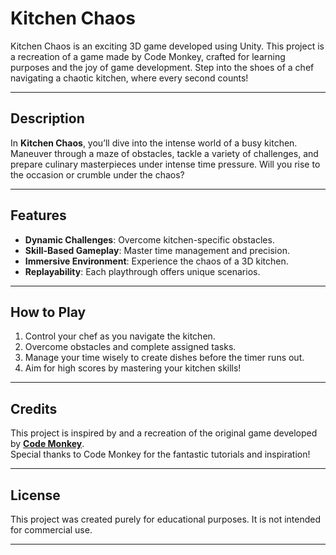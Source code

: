 # Kitchen Chaos  

Kitchen Chaos is an exciting 3D game developed using Unity. This project is a recreation of a game made by Code Monkey, crafted for learning purposes and the joy of game development. Step into the shoes of a chef navigating a chaotic kitchen, where every second counts!

---

## **Description**  
In **Kitchen Chaos**, you’ll dive into the intense world of a busy kitchen. Maneuver through a maze of obstacles, tackle a variety of challenges, and prepare culinary masterpieces under intense time pressure. Will you rise to the occasion or crumble under the chaos?  

---

## **Features**  
- **Dynamic Challenges**: Overcome kitchen-specific obstacles.  
- **Skill-Based Gameplay**: Master time management and precision.  
- **Immersive Environment**: Experience the chaos of a 3D kitchen.  
- **Replayability**: Each playthrough offers unique scenarios.  

---

## **How to Play**  
1. Control your chef as you navigate the kitchen.  
2. Overcome obstacles and complete assigned tasks.  
3. Manage your time wisely to create dishes before the timer runs out.  
4. Aim for high scores by mastering your kitchen skills!  

---

## **Credits**  
This project is inspired by and a recreation of the original game developed by **[Code Monkey]([https://www.codemonkey.io/](https://www.youtube.com/watch?v=AmGSEH7QcDg))**.  
Special thanks to Code Monkey for the fantastic tutorials and inspiration!  

---

## **License**  
This project was created purely for educational purposes. It is not intended for commercial use.  

---


